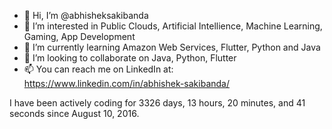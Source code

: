 - 👋 Hi, I’m @abhisheksakibanda
- 👀 I’m interested in Public Clouds, Artificial Intellience, Machine Learning, Gaming, App Development
- 🌱 I’m currently learning Amazon Web Services, Flutter, Python and Java
- 💞️ I’m looking to collaborate on Java, Python, Flutter
- 📫 You can reach me on LinkedIn at: https://www.linkedin.com/in/abhishek-sakibanda/

<!---
abhisheksakibanda/abhisheksakibanda is a ✨ special ✨ repository because its `README.md` (this file) appears on your GitHub profile.
You can click the Preview link to take a look at your changes.
--->
I have been actively coding for 3326 days, 13 hours, 20 minutes, and 41 seconds since August 10, 2016.
